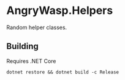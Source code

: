# AngryWasp.Helpers

Random helper classes.

## Building

Requires .NET Core

`dotnet restore && dotnet build -c Release`